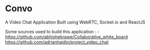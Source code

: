 # Convo
A Video Chat Application Built using WebRTC, Socket.io and ReactJS


Some sources used to build this application : -
https://github.com/abhishekrawe/Collaborative_white_board
https://github.com/adrianhajdin/project_video_chat

